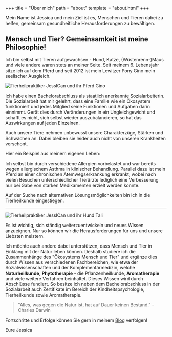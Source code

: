 +++
title = "Über mich"
path = "about"
template = "about.html"
+++

Mein Name ist Jessica und mein Ziel ist es, Menschen und Tieren dabei zu helfen, gemeinsam gesundheitliche Herausforderungen zu bewältigen.

## Mensch und Tier? Gemeinsamkeit ist meine Philosophie!

Ich bin selbst mit Tieren aufgewachsen - Hund, Katze, (Wüstenrenn-)Maus und viele andere waren stets an meiner Seite. Seit meinem 6. Lebensjahr sitze ich auf dem Pferd und seit 2012 ist mein Lewitzer Pony Gino mein seelischer Ausgleich.

<picture>
  <source srcset="https://tierheilpraxis-jessican.de/img/ich_und_gino_small.avif" type="image/avif" media="(max-width: 319px)">
  <source srcset="https://tierheilpraxis-jessican.de/img/ich_und_gino_small.webp" type="image/webp" media="(max-width: 319px)">
  <source srcset="https://tierheilpraxis-jessican.de/img/ich_und_gino_small.jpeg" type="image/jpeg" media="(max-width: 319px)">

  <source srcset="https://tierheilpraxis-jessican.de/img/ich_und_gino_medium.avif" type="image/avif" media="(min-width: 320px) and (max-width: 767px)">
  <source srcset="https://tierheilpraxis-jessican.de/img/ich_und_gino_medium.webp" type="image/webp" media="(min-width: 320px) and (max-width: 767px)">
  <source srcset="https://tierheilpraxis-jessican.de/img/ich_und_gino_medium.jpeg" type="image/jpeg" media="(min-width: 320px) and (max-width: 767px)">

  <source srcset="https://tierheilpraxis-jessican.de/img/ich_und_gino_large.avif" type="image/avif" media="(min-width: 768px)">
  <source srcset="https://tierheilpraxis-jessican.de/img/ich_und_gino_large.webp" type="image/webp" media="(min-width: 768px)">
  <source srcset="https://tierheilpraxis-jessican.de/img/ich_und_gino_large.jpeg" type="image/jpeg" media="(min-width: 768px)">

  <img src="https://tierheilpraxis-jessican.de/img/ich_und_gino_large.jpeg" alt="Tierheilpraktiker JessICan und ihr Pferd Gino" style="max-width: 100%;max-height: 80%;" loading="lazy">
</picture>


Ich habe einen Bachelorabschluss als staatlich anerkannte Sozialarbeiterin. Die Sozialarbeit hat mir gelehrt, dass eine Familie wie ein Ökosystem funktioniert und jedes Mitglied seine Funktionen und Aufgaben darin einnimmt. Gerät dies durch Veränderungen in ein Ungleichgewicht und schafft es nicht, sich selbst wieder auszubalancieren, so hat das Auswirkungen auf jeden Einzelnen.

Auch unsere Tiere nehmen unbewusst unsere Charakterzüge, Stärken und Schwächen an. Dabei bleiben sie leider auch nicht von unseren Krankheiten verschont.

Hier ein Beispiel aus meinem eigenen Leben:

Ich selbst bin durch verschiedene Allergien vorbelastet und war bereits wegen allergischem Asthma in klinischer Behandlung. Parallel dazu ist mein Pferd an einer chronischen Atemwegserkrankung erkrankt, wobei nach vielen Besuchen unterschiedlicher Tierärzte lediglich eine Verbesserung nur bei Gabe von starken Medikamenten erzielt werden konnte.

Auf der Suche nach alternativen Lösungsmöglichkeiten bin ich in die Tierheilkunde eingestiegen.

---

<picture>
  <source srcset="https://tierheilpraxis-jessican.de/img/tali_small.avif" type="image/avif" media="(max-width: 319px)">
  <source srcset="https://tierheilpraxis-jessican.de/img/tali_small.webp" type="image/webp" media="(max-width: 319px)">
  <source srcset="https://tierheilpraxis-jessican.de/img/tali_small.jpeg" type="image/jpeg" media="(max-width: 319px)">

  <source srcset="https://tierheilpraxis-jessican.de/img/tali_medium.avif" type="image/avif" media="(min-width: 320px) and (max-width: 767px)">
  <source srcset="https://tierheilpraxis-jessican.de/img/tali_medium.webp" type="image/webp" media="(min-width: 320px) and (max-width: 767px)">
  <source srcset="https://tierheilpraxis-jessican.de/img/tali_medium.jpeg" type="image/jpeg" media="(min-width: 320px) and (max-width: 767px)">

  <source srcset="https://tierheilpraxis-jessican.de/img/tali_large.avif" type="image/avif" media="(min-width: 768px)">
  <source srcset="https://tierheilpraxis-jessican.de/img/tali_large.webp" type="image/webp" media="(min-width: 768px)">
  <source srcset="https://tierheilpraxis-jessican.de/img/tali_large.jpeg" type="image/jpeg" media="(min-width: 768px)">

  <img src="https://tierheilpraxis-jessican.de/img/tali_large.jpeg" alt="Tierheilpraktiker JessICan und ihr Hund Tali" style="max-width: 100%;max-height: 80%;" loading="lazy">
</picture>



Es ist wichtig, sich ständig weiterzuentwickeln und neues Wissen anzueignen. Nur so können wir die Herausforderungen für uns und unsere Liebsten meistern.

Ich möchte auch andere dabei unterstützen, dass Mensch und Tier in Einklang mit der Natur leben können. Deshalb studiere ich die Zusammenhänge des "Ökosystems Mensch und Tier" und ergänze dies durch Wissen aus verschiedenen Fachbereichen, wie etwa der Sozialwissenschaften und der Komplementärmedizin, welche **Naturheilkunde**, **Phytotherapie** - die Pflanzenheilkunde, **Aromatherapie** und viele weitere Verfahren beinhaltet. Dieses Wissen wird durch Abschlüsse fundiert. So besitze ich neben dem Bachelorabschluss in der Sozialarbeit auch Zertifikate im Bereich der Kindheitspsychologie, Tierheilkunde sowie Aromatherapie.

> "Alles, was gegen die Natur ist, hat auf Dauer keinen Bestand." - Charles Darwin

Fortschritte und Erfolge können Sie gern in meinem [Blog](../pages/blog/) verfolgen!

Eure Jessica 